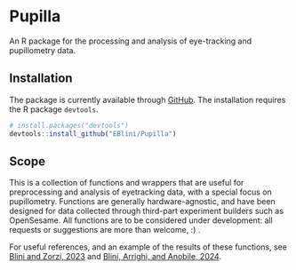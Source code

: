 
<!-- README.md is generated from README.Rmd. Please edit that file -->

# Pupilla

<!-- badges: start -->
<!-- badges: end -->

An R package for the processing and analysis of eye-tracking and
pupillometry data.

## Installation

The package is currently available through
[GitHub](https://github.com/). The installation requires the R package
`devtools`.

``` r
# install.packages("devtools")
devtools::install_github("EBlini/Pupilla")
```

## Scope

This is a collection of functions and wrappers that are useful for
preprocessing and analysis of eyetracking data, with a special focus on
pupillometry. Functions are generally hardware-agnostic, and have been
designed for data collected through third-part experiment builders such
as OpenSesame. All functions are to be considered under development: all
requests or suggestions are more than welcome, :) .

For useful references, and an example of the results of these functions,
see [Blini and Zorzi,
2023](https://link.springer.com/article/10.3758/s13423-022-02192-z) and
[Blini, Arrighi, and Anobile,
2024](https://www.nature.com/articles/s41598-024-78772-x).
